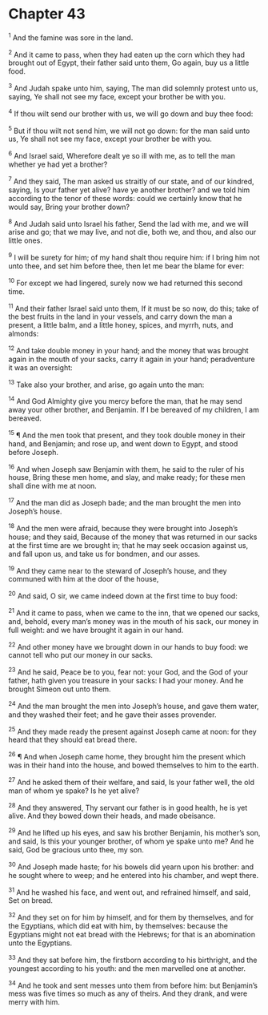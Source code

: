 # Chapter 43

<sup>1</sup> And the famine was sore in the land. 

<sup>2</sup> And it came to pass, when they had eaten up the corn which they had brought out of Egypt, their father said unto them, Go again, buy us a little food. 

<sup>3</sup> And Judah spake unto him, saying, The man did solemnly protest unto us, saying, Ye shall not see my face, except your brother be with you. 

<sup>4</sup> If thou wilt send our brother with us, we will go down and buy thee food: 

<sup>5</sup> But if thou wilt not send him, we will not go down: for the man said unto us, Ye shall not see my face, except your brother be with you. 

<sup>6</sup> And Israel said, Wherefore dealt ye so ill with me, as to tell the man whether ye had yet a brother? 

<sup>7</sup> And they said, The man asked us straitly of our state, and of our kindred, saying, Is your father yet alive? have ye another brother? and we told him according to the tenor of these words: could we certainly know that he would say, Bring your brother down? 

<sup>8</sup> And Judah said unto Israel his father, Send the lad with me, and we will arise and go; that we may live, and not die, both we, and thou, and also our little ones. 

<sup>9</sup> I will be surety for him; of my hand shalt thou require him: if I bring him not unto thee, and set him before thee, then let me bear the blame for ever: 

<sup>10</sup> For except we had lingered, surely now we had returned this second time. 

<sup>11</sup> And their father Israel said unto them, If it must be so now, do this; take of the best fruits in the land in your vessels, and carry down the man a present, a little balm, and a little honey, spices, and myrrh, nuts, and almonds: 

<sup>12</sup> And take double money in your hand; and the money that was brought again in the mouth of your sacks, carry it again in your hand; peradventure it was an oversight: 

<sup>13</sup> Take also your brother, and arise, go again unto the man: 

<sup>14</sup> And God Almighty give you mercy before the man, that he may send away your other brother, and Benjamin. If I be bereaved of my children, I am bereaved. 

<sup>15</sup> ¶ And the men took that present, and they took double money in their hand, and Benjamin; and rose up, and went down to Egypt, and stood before Joseph. 

<sup>16</sup> And when Joseph saw Benjamin with them, he said to the ruler of his house, Bring these men home, and slay, and make ready; for these men shall dine with me at noon. 

<sup>17</sup> And the man did as Joseph bade; and the man brought the men into Joseph’s house. 

<sup>18</sup> And the men were afraid, because they were brought into Joseph’s house; and they said, Because of the money that was returned in our sacks at the first time are we brought in; that he may seek occasion against us, and fall upon us, and take us for bondmen, and our asses. 

<sup>19</sup> And they came near to the steward of Joseph’s house, and they communed with him at the door of the house, 

<sup>20</sup> And said, O sir, we came indeed down at the first time to buy food: 

<sup>21</sup> And it came to pass, when we came to the inn, that we opened our sacks, and, behold, every man’s money was in the mouth of his sack, our money in full weight: and we have brought it again in our hand. 

<sup>22</sup> And other money have we brought down in our hands to buy food: we cannot tell who put our money in our sacks. 

<sup>23</sup> And he said, Peace be to you, fear not: your God, and the God of your father, hath given you treasure in your sacks: I had your money. And he brought Simeon out unto them. 

<sup>24</sup> And the man brought the men into Joseph’s house, and gave them water, and they washed their feet; and he gave their asses provender. 

<sup>25</sup> And they made ready the present against Joseph came at noon: for they heard that they should eat bread there. 

<sup>26</sup> ¶ And when Joseph came home, they brought him the present which was in their hand into the house, and bowed themselves to him to the earth. 

<sup>27</sup> And he asked them of their welfare, and said, Is your father well, the old man of whom ye spake? Is he yet alive? 

<sup>28</sup> And they answered, Thy servant our father is in good health, he is yet alive. And they bowed down their heads, and made obeisance. 

<sup>29</sup> And he lifted up his eyes, and saw his brother Benjamin, his mother’s son, and said, Is this your younger brother, of whom ye spake unto me? And he said, God be gracious unto thee, my son. 

<sup>30</sup> And Joseph made haste; for his bowels did yearn upon his brother: and he sought where to weep; and he entered into his chamber, and wept there. 

<sup>31</sup> And he washed his face, and went out, and refrained himself, and said, Set on bread. 

<sup>32</sup> And they set on for him by himself, and for them by themselves, and for the Egyptians, which did eat with him, by themselves: because the Egyptians might not eat bread with the Hebrews; for that is an abomination unto the Egyptians. 

<sup>33</sup> And they sat before him, the firstborn according to his birthright, and the youngest according to his youth: and the men marvelled one at another. 

<sup>34</sup> And he took and sent messes unto them from before him: but Benjamin’s mess was five times so much as any of theirs. And they drank, and were merry with him. 


